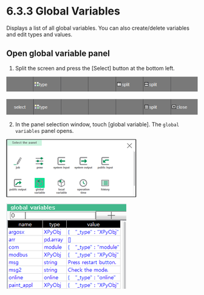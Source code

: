 ﻿# 6.3.3 Global Variables

Displays a list of all global variables. You can also create/delete variables and edit types and values.


## Open global variable panel

1. Split the screen and press the [Select] button at the bottom left.

![](../../../_assets/tp630/panel-split.png)
&nbsp;
![](../../../_assets/tp630/panel-sel.png)

2. In the panel selection window, touch \[global variable\]. The `global variables` panel opens.

![](../../../_assets/tp630/pane-gvar.png)


![](../../../_assets/tp630/panel-gvar/panel-gvar0.png)


